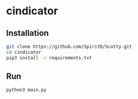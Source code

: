 # cindicator

## Installation

```bash
git clone https://github.com/SpiritD/Scotty.git
cd cindicator
pip3 install -r requirements.txt
```

## Run

```bash
python3 main.py
```
